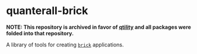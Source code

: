 # quanterall-brick

**NOTE: This repository is archived in favor of [qtility](https://github.com/quanterall/qtility)
and all packages were folded into that repository.**

A library of tools for creating [`brick`](https://github.com/jtdaugherty/brick) applications.


